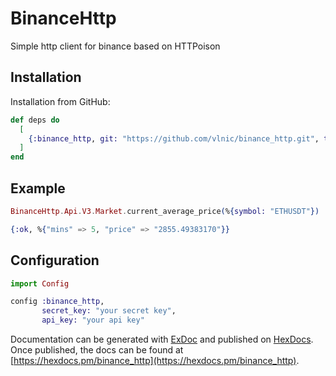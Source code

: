 # BinanceHttp

Simple http client for binance based on HTTPoison

## Installation

Installation from GitHub:
```elixir
def deps do
  [
    {:binance_http, git: "https://github.com/vlnic/binance_http.git", tag: "0.1"}
  ]
end
```
## Example
```elixir
BinanceHttp.Api.V3.Market.current_average_price(%{symbol: "ETHUSDT"})

{:ok, %{"mins" => 5, "price" => "2855.49383170"}}
```

## Configuration
```elixir
import Config

config :binance_http,
       secret_key: "your secret key",
       api_key: "your api key"
```
Documentation can be generated with [ExDoc](https://github.com/elixir-lang/ex_doc)
and published on [HexDocs](https://hexdocs.pm). Once published, the docs can
be found at [https://hexdocs.pm/binance_http](https://hexdocs.pm/binance_http).

